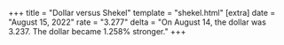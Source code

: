 +++
title = "Dollar versus Shekel"
template = "shekel.html"
[extra]
date = "August 15, 2022"
rate = "3.277"
delta = "On August 14, the dollar was 3.237. The dollar became 1.258% stronger."
+++
